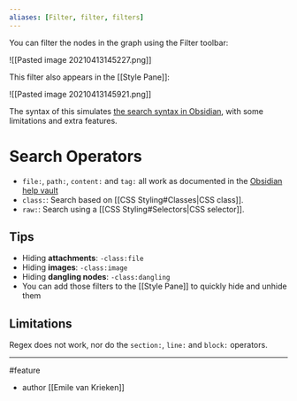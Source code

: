 ```yaml
---
aliases: [Filter, filter, filters]
---
```


You can filter the nodes in the graph using the Filter toolbar: 

![[Pasted image 20210413145227.png]]

This filter also appears in the [[Style Pane]]:

![[Pasted image 20210413145921.png]]

The syntax of this simulates [the search syntax in Obsidian](https://help.obsidian.md/Plugins/Search), with some limitations and extra features.

# Search Operators
- `file:`, `path:`, `content:` and `tag:` all work as documented in the [Obsidian help vault](https://help.obsidian.md/Plugins/Search)
- `class:`: Search based on [[CSS Styling#Classes|CSS class]].
- `raw:`: Search using a [[CSS Styling#Selectors|CSS selector]].

## Tips
- Hiding **attachments**: `-class:file`
- Hiding **images**: `-class:image`
- Hiding **dangling nodes**:  `-class:dangling`
- You can add those filters to the [[Style Pane]] to quickly hide and unhide them

## Limitations
Regex does not work, nor do  the `section:`, `line:` and `block:` operators. 

--- 
#feature 
- author [[Emile van Krieken]]